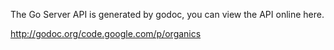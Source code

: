 The Go Server API is generated by godoc, you can view the API online here.

http://godoc.org/code.google.com/p/organics